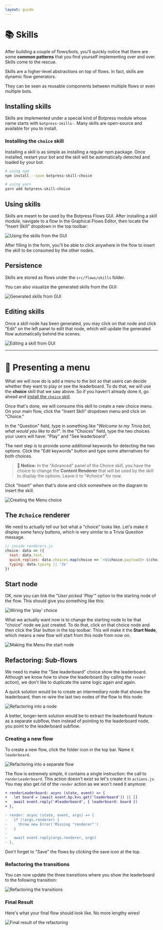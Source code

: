 ```yaml
---
layout: guide
---
```


# 📚 Skills

After building a couple of flows/bots, you'll quickly notice that there are some **common patterns** that you find yourself implementing over and over. Skills come to the rescue.

Skills are a higher-level abstractions on top of flows. In fact, skills are dynamic flow generators.

They can be seen as reusable components between multiple flows or even multiple bots.

## Installing skills

Skills are implemented under a special kind of Botpress module whose name starts with `botpress-skills-`. Many skills are open-source and available for you to install.

### Installing the `choice` skill <a class="toc" id="installing-the-choice-skill" href="#installing-the-choice-skill"></a>

Installing a skill is as simple as installing a regular npm package. Once installed, restart your bot and the skill will be automatically detected and loaded by your bot.

```bash
# using npm
npm install --save botpress-skill-choice

# using yarn
yarn add botpress-skill-choice
```

## Using skills

Skills are meant to be used by the Botpress Flows GUI. After installing a skill module, navigate to a flow in the Graphical Flows Editor, then locate the "Insert Skill" dropdown in the top toolbar:

![Using the skills from the GUI][skillsmenu]

After filling in the form, you'll be able to click anywhere in the flow to insert the skill to be consumed by the other nodes.

## Persistence

Skills are stored as flows under the `src/flows/skills` folder.

You can also visualize the generated skills from the GUI:

![Generated skills from GUI][skillspanel]

## Editing skills

Once a skill node has been generated, you may click on that node and click "Edit" on the left panel to edit that node, which will update the generated flow automatically behind the scenes.

![Editing a skill from GUI][skillsedit]

---

# 🔨 Presenting a menu

What we will now do is add a menu to the bot so that users can decide whether they want to play or see the leaderboard. To do that, we will use the **choice** skill that we saw above. So if you haven't already done it, go ahead and [install the `choice` skill](#installing-the-choice-skill).

Once that's done, we will consume this skill to create a new choice menu. On your main flow, click the "Insert Skill" dropdown menu and click on "Choice."

In the "Question" field, type in something like "_Welcome to my Trivia bot, what would you like to do?_". In the "Choices" field, type the two choices your users will have: "Play" and "See leaderboard".

The next step is to provide some additional keywords for detecting the two options. Click the "Edit keywords" button and type some alternatives for both choices.

> **🔬 Notice:** In the "Advanced" panel of the Choice skill, you have the choice to change the **Content Renderer** that will be used by the skill to display the options. Leave it to "#choice" for now.

Click "Insert" when that's done and click somewhere on the diagram to insert the skill.

![Creating the Menu choice][choice]

## The `#choice` renderer

We need to actually tell our bot what a "choice" looks like. Let's make it display some fancy buttons, which is very similar to a Trivia Question message.

```js
// inside renderers.js
choice: data => ({
  text: data.text,
  quick_replies: data.choices.map(choice => `<${choice.payload}> ${choice.text}`),
  typing: data.typing || '2s'
})
```

## Start node

OK, now you can link the "_User picked 'Play'_" option to the starting node of the flow. This should give you something like this:

![Wiring the 'play' choice][choiceplay]

What we actually want now is to change the starting node to be that "choice" node we just created. To do that, click on that choice node and then click the Star button in the top toolbar. This will make it the **Start Node**, which means a new flow will start from this node from now on.

![Making the Menu the start node][choicestar]

## Refactoring: Sub-flows

We need to make the "See leaderboard" choice show the leaderboard. Although we know _how_ to show the leaderboard (by calling the `render` action), we don't like to duplicate the same logic again and again.

A quick solution would be to create an intermediary node that shows the leaderboard, then re-wire the last two nodes of the flow to this node:

![Refactoring into a node][refactoringnode]

A better, longer-term solution would be to extract the leaderboard feature as a separate subflow, then instead of pointing to the leaderboard node, you point to the leaderboard subflow.

### Creating a new flow

To create a new flow, click the folder icon in the top bar. Name it `leaderboard`.

![Refactoring into a separate flow][refactoringflow]

The flow is extremely simple, it contains a single instruction: the call to `renderLeaderboard`. This action doesn't exist so let's create it in `actions.js`. You may also get rid of the `render` action as we won't need it anymore:

```diff
+ renderLeaderboard: async (state, event) => {
+   let board = (await event.bp.kvs.get('leaderboard')) || []
+   await event.reply('#leaderboard', { leaderboard: board })
+ },

- render: async (state, event, args) => {
-   if (!args.renderer) {
-     throw new Error('Missing "renderer"')
-   }
-
-   await event.reply(args.renderer, args)
- },
```

Don't forget to "Save" the flows by clicking the save icon at the top.

### Refactoring the transitions

You can now update the three transitions where you show the leaderboard to the following transition:

![Refactoring the transitions][refactoringtransition]

### Final Result

Here's what your final flow should look like. No more lengthy wires!

![Final result of the refactoring][refactoringresult]

[skillsmenu]: {{site.baseurl}}/images/skillsMenu.jpg
[skillspanel]: {{site.baseurl}}/images/skillsPanel.jpg
[skillsedit]: {{site.baseurl}}/images/skillsEdit.jpg
[choice]: {{site.baseurl}}/images/choice.jpg
[choiceplay]: {{site.baseurl}}/images/choicePlay.jpg
[choicestar]: {{site.baseurl}}/images/choiceStar.jpg
[refactoringnode]: {{site.baseurl}}/images/refactoringNode.jpg
[refactoringflow]: {{site.baseurl}}/images/refactoringFlow.jpg
[refactoringtransition]: {{site.baseurl}}/images/refactoringTransition.jpg
[refactoringresult]: {{site.baseurl}}/images/refactoringResult.jpg

